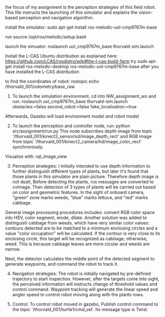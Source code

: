 the focus of my assignment is the perception strategies of this field robot. 
This file instructs the launching of this simulator and explains the vision-based perception and navigation algorithm.

install the simulator:
sudo apt-get install ros-melodic-uol-cmp9767m-base

run source /opt/ros/melodic/setup.bash

launch the simuator:
roslaunch uol_cmp9767m_base thorvald-sim.launch

Install the L-CAS Ubuntu distribution as explained here: 
https://github.com/LCAS/rosdistro/wiki#the-l-cas-build-farm
try 
sudo apt-get install ros-melodic-desktop ros-melodic-uol-cmp9767m-base
after you have installed the L-CAS distribution

to find the coordinates of robot:
rostopic echo /thorvald_001/odometry/base_raw

1. To launch the simulation environment, cd into NW_assignment_ws and run:
roslaunch uol_cmp9767m_base thorvald-sim.launch obstacles:=false second_robot:=false fake_localisation:=true

Afterwards, Gazebo will load environment model and robot model

2. To launch the perception and controller node, run:
python src/assignment/run.py 
This node subscribes depth image from topic '/thorvald_001/kinect2_sensor/sd/image_depth_rect' and RGB image from topic '/thorvald_001/kinect2_camera/hd/image_color_rect' synchronously.

Visualize with: rqt_image_view


3. Perception strategies:
I initially intended to use depth information to further distinguish different types of plants, but later it's found that those plants in this simulator are plain picture. Therefore depth image is not dealt,
Before detecting the plants, ros messages are converted to cvImage.
Then detection of 3 types of plants will be carried out based on color and geometric features.
In the sight of onboard camera, "green" zone marks weeds, "blue" marks lettuce, and "red" marks cabbage.

General image processing procedures includes: convert RGB color space into HSV, color segment, erode, dilate.
Another solution was added to distinguish cabbage from weeds, which have very similar color values:
contours detected are to be matched to a minimum enclosing circles and a value "color occupation" will be calculated. If the contour is very close to its enclosing circle, this target will be recognized as cabbage; otherwise, weed. This is because cabbage leaves are more cicular and weeds are narrow.

Next, the detector calculates the middle point of the detected segment to generate waypoints, and command the robot to track it.

4. Navigation strategies:
The robot is initially navigated by pre-defined trajectory to start inspection. However, after the targets come into sight, the perceived information will instructs change of threshold values and control command. Waypoint tracking will generate the linear speed and angler speed to control robot moving along with the plants rows. 

5. Control:
To control robot moved in gazebo, Publish control command to the topic '/thorvald_001/turtle1/cmd_vel'. Its message type is Twist.
